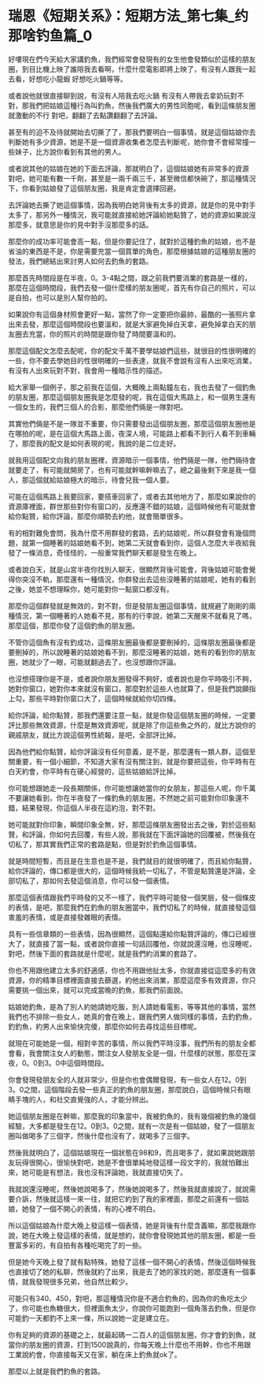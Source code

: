 # 瑞恩《短期关系》：短期方法_第七集_约那啥钓鱼篇_0

好嘍現在們今天給大家講釣魚，我們經常會發現有的女生他會發類似於這樣的朋友圈，到目比機上映了誰陪我去看啊，什麼什麼電影即將上映了，有沒有人跟我一起去看，好想吃小龍蝦 好想吃火鍋等等。

或者說他就很直接聊到說，有沒有人陪我去吃火鍋 有沒有人帶我去拿奶玩對不對，那我們把姑娘這種行為叫釣魚，然後我們廣大的男性同胞呢，看到這條朋友圈就激動的不行 對吧，翻翻了去點讚翻翻了去評論。

甚至有的迫不及待就開始去切撕了了，那我們要明白一個事情，就是這個姑娘你去判斷她有多少資源，她是不是一個資源收集者怎麼去判斷呢，她你會不會經常撞一些妹子，比方說你看到有其他的男人。

或者說其他的姑娘在她的下面去評論，那就明白了，這個姑娘她有非常多的資源 對吧，她可能有數一千劑，甚至是一兩千兩三千，甚至微信都快碗了，那這種情況下，你看到姑娘發了這個朋友圈，我是肯定會選擇回避。

去評論她去撕了她這個事情，因為我明白她背後有太多的資源，就是你的見中對手太多了，那另外一種情況，我可能就直接給她評論給她點贊了，她的資源如果說沒那麼多，就意思是你的見中對手沒那麼多的話。

那麼你的成功率可能會高一點，但是你要記住了，就對於這種釣魚的姑娘，也不是省油的東西是不是，你是需要充當一個買單的角色，那麼根據姑娘的這種朋友圈的發法，我們總結出來討男人如何去釣魚的套路。

那麼首先時間段是在半夜，0。3-4點之間，跟之前我們要消業的套路是一樣的，那麼在這個時間段，我們去發一個什麼樣的朋友圈呢，首先有你自己的照片，可以是自拍，也可以是別人幫你拍的。

如果說你有這個身材照會更好一點，當然了你一定要把你最帥，最酷的一張照片拿出來去發，那麼這個時間段也要溫和，就是大家避免掉白天拿，避免掉拿白天的朋友圈去充當，你的照片的時間是跟你發了時間要溫和的。

那麼這個配文怎麼去配呢，你的配文千萬不要學姑娘們這些，就很目的性很明確的一些，你不要去學她目的性很明確的一些表達，就我不會說有沒有人出來吃消業，有沒有人出來玩對不對，我會用一種暗示性的描述。

給大家舉一個例子，那之前我在這個，大概晚上兩點鐘左右，我也去發了一個釣魚的朋友圈，那麼這個朋友圈我是怎麼發的呢，我在這個大馬路上，和一個男生還有一個女生的，我們三個人的合影，那麼他們倆是一隊對吧。

其實他們倆是不是一隊並不重要，你只需要發出這個朋友圈，那麼這個朋友圈他是在哪拍的呢，是在這個大馬路上面，夜深人境，可能路上都看不到行人看不到車輛了，那麼我的配文是如何表現的呢，我說的是二位走好。

就我用這個配文向我的朋友圈裡，資源暗示一個事情，他們倆是一隊，他們倆待會就要走了，有可能就開房了，也有可能就幹嘛幹嘛去了，總之最後剩下來是我一個人，那這個就給姑娘極大的暗示，待會兒我一個人要。

可能在這個馬路上我要回家，要搭車回家了，或者去其他地方了，那麼如果說你的資源庫裡面，群世那些對你有窗口的，反應還不錯的姑娘，這個時候他有可能就會給你點贊，給你評論，那麼你順勢去約他，就會簡單很多。

有的相對難免會問，我為什麼不用群發的套路，去約姑娘呢，所以群發會有幾個問題，就第一個睡著的姑娘她看不到，她第二天就會看到你，這個人怎麼大半夜給我發了一條消息，奇怪怪的，一般重常我們聊天都是發生在晚上。

或者說白天，就是山宮半夜你找別人聊天，很顯然背後可能會，背後姑娘可能會覺得你突沒不軌，那麼還有一種情況，你群發出去這些沒睡著的姑娘呢，她有的看到之後，她並不想理睬你，她可能對你一點窗口都沒有。

那麼你這個群發就是無效的，對不對，但是發朋友圈這個事情，就規避了剛剛的兩種情況，第一個睡著的人她看不見，那有的行李說，她第二天醒來不就看見了嗎，那麼這個，那麼你發了這個釣魚的朋友圈。

不管你這個魚有沒有釣成功，這條朋友圈最後都是要刪掉的，這條朋友圈最後都是要刪掉的，所以說睡著的姑娘她看不到，那麼沒睡著的姑娘，她有的看到你的朋友圈，她就少了一眼，可能就翻過去了，也沒想跟你評論。

也沒想搭理你是不是，或者說你朋友圈發得不夠好，或者說也是你平時吸引不夠，她對你窗口，她對你本來就沒有窗口，那麼對於這些人也就算了，但是我們說願指上勾，那些平時對你窗口大了，這個時候就給你切四條。

給你評論，給你點贊，那我們還要注意一點，就是你發這個朋友圈的時候，一定要評比那些無效資源，什麼是無效資源呢，就是除了你這些魚之外的，就比方說你的親戚朋友，就比方說這個男性統報，是吧，全部評比掉。

因為他們給你點贊，給你評論沒有任何意義，是不是，那麼還有一類人群，這個至關重要，有一個小細節，不知道大家有沒有關注到，就是你要把這些，你平時有在白天約會，你平時有在硬心經營的，這些姑娘給評比掉。

你可能想跟她走一段長期關係，你可能想讓她當你的女朋友，那這些人呢，你千萬不要讓她看到，你在半夜發了一條釣魚的朋友圈，不然她之前可能對你印象還不錯，結果發現，你這個人半夜在這約泡，對不對。

她可能就對你印象，瞬間印象全無，好，那麼這條朋友圈發出去之後，對於這些點贊，和評論，你如何去回覆，有些人說，那我就在下面評論她的回覆被，然後我在切私了，那其實我們正常的套路是點，但是對於釣魚這個事情。

就是時間短暫，而且是在生意也是不是，我們就目的就很明確了，而且給你點贊，給你評論的，傳口都是很大的，這個時候我統一切私了，不管是點贊還是評論，全部切私了，那如何去發這個消息，你可以發一個表情。

那麼這個表情跟我們平時發的又不一樣了，我們平時可能發一個笑臉，發一個條皮的表情，是吧，那麼我們在釣魚的朋友圈當中，我們切私了的時候，就直接發這個害羞的表情，或是直接發雜眼的表情。

具有一些信章類的一些表情，因為很顯然，這個點還給你點贊評論的，傳口已經很大了，就直接了當一點，或者說你直接一句話回覆他，你就說還沒睡，也沒睡呢，對吧，然後下面的套路就是什麼呢，就是我們約消業的套路了。

你也不用跟他建立太多的舒適感，你也不用跟他扯太多，你就直接從這麼多的有效資源，你的精準目標裡面直接去篩選，約他出來消業，那麼這麼多有效資源，你只需要挑一個出來，就可以完成當晚的釣魚，那我們前面說。

姑娘她釣魚，是為了別人約她請她吃飯，別人請她看電影，等等其他的事情，當然我們也不排除一些女人，她真的會在晚上，跟我們男人做同樣的事情，去釣釣魚，釣釣魚，約男人出來愉快完傻，那麼你如何去尋找這些目標呢。

就現在可能她是一個，相對辛苦的事情，所以我們平時沒事，我們所有的朋友全都會看，我會關注女人的動態，關注女人發朋友全是一個，什麼樣的狀態，那麼在深夜，0。0到3。0中這個時間段。

你會發現發朋友全的人就非常少，但是你也會偶爾發現，有一些女人在12。0到3。0之間，這個階段去發一些真正的釣魚的朋友圈，那麼說白，這個時候只有眼睛手塊的人，和社交直覺強的人，才能分辨出。

她這個朋友圈是在幹嘛，那麼我的印象當中，我被釣魚的，我有幾個被釣魚的幾個經驗，大多都是發生在12。0到3。0之間，就有一次是有一個姑娘，發了一個朋友圈叫做喝多了三個字，然後什麼也沒有了，就喝多了三個字。

然後我就明白了，這個姑娘現在一個狀態在98和9，而且喝多了，就如果說她跟朋友玩得很開心，很愉快對吧，她是不會很單純地發這樣一段文字的，我就怕難出來，她可能是有想法，我也沒有評論她，我就直接切失了。

我就說還沒睡呢，然後她說喝多了，然後她說喝多了，然後我就直接說了，就說需要介訴，然後就這樣一來一往，就把它約到了我的家裡面，那麼之前還有一個姑娘，她發了一個不開心的表情，有的心裡不明白。

所以這個姑娘為什麼大晚上發這樣一個表情，她是背後有什麼含義嘛，那麼我跟你說，她在大晚上發這樣的表情，就是想約，就你會發現她其他的朋友圈，都是一些豐富多彩的，有自拍有各種吃喝完了的一些。

但是她今天晚上發了就有點特殊，她發了這樣一個不開心的表情，然後這個時候我也直接切了她的私聊，然後就約了出來，我是去了她的家找的她，那麼還有一個事情，就我發現很多兄弟，他自然比較少。

可能只有340、450，對吧，那這種情況你是不適合釣魚的，因為你的魚吃太少了，你可能也魚糖很大，但裡面魚太少，你說你可能跑到一個角落去釣魚，但是你可能釣一天都釣不上來一條，所以說她一定是建立在。

你有足夠的資源的基礎之上，就最起碼一二百人的這個朋友圈，你才會釣到魚，就當你的朋友圈的資源，打到1500說真的，你每天晚上什麼也不用幹，你也不用跟工業說約會，你直接每天又在家，躺在床上釣魚就ok了。

那麼以上就是我們釣魚的套路。